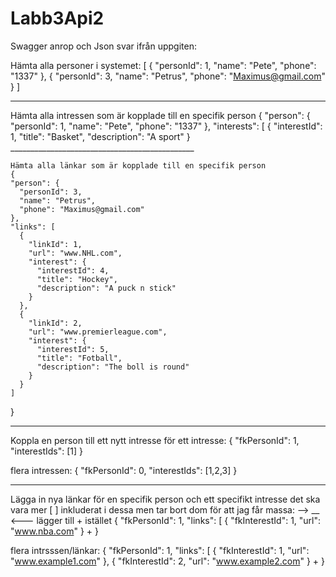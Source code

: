 # Labb3Api2
Swagger anrop och Json svar ifrån uppgiten:

Hämta alla personer i systemet:
[
  {
    "personId": 1,
    "name": "Pete",
    "phone": "1337"
  },
  {
    "personId": 3,
    "name": "Petrus",
    "phone": "Maximus@gmail.com"
  }
]

  _____________________________________________

  Hämta alla intressen som är kopplade till en specifik person
  {
  "person": {
    "personId": 1,
    "name": "Pete",
    "phone": "1337"
  },
  "interests": [
    {
      "interestId": 1,
      "title": "Basket",
      "description": "A sport"
    }
    ______________________________________________

    Hämta alla länkar som är kopplade till en specifik person
    {
    "person": {
      "personId": 3,
      "name": "Petrus",
      "phone": "Maximus@gmail.com"
    },
    "links": [
      {
        "linkId": 1,
        "url": "www.NHL.com",
        "interest": {
          "interestId": 4,
          "title": "Hockey",
          "description": "A puck n stick"
        }
      },
      {
        "linkId": 2,
        "url": "www.premierleague.com",
        "interest": {
          "interestId": 5,
          "title": "Fotball",
          "description": "The boll is round"
        }
      }
    ]
  }
_______________________________________________________

Koppla en person till ett nytt intresse
för ett intresse:
 {
  "fkPersonId": 1,
  "interestIds": [1]
}

flera intressen:
{
  "fkPersonId": 0,
  "interestIds": [1,2,3]
}
_____________________________________________________
Lägga in nya länkar för en specifik person och ett specifikt intresse
det ska vara mer [ ] inkluderat i dessa men tar bort dom för att jag får massa: --> __ <---
lägger till + istället
{
  "fkPersonId": 1,
  "links": [
    {
      "fkInterestId": 1,
      "url": "www.nba.com"
    }
  +
}


flera intrsssen/länkar:
{
  "fkPersonId": 1,
  "links": [
    {
      "fkInterestId": 1,
      "url": "www.example1.com"
    },
    {
      "fkInterestId": 2,
      "url": "www.example2.com"
    }
  +
}

    
  
